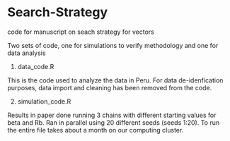 # Search-Strategy
code for manuscript on seach strategy for vectors

Two sets of code, one for simulations to verify methodology and one for data analysis

1. data_code.R

This is the code used to analyze the data in Peru. For data de-idenfication purposes, data import and cleaning has been removed from the code. 

2. simulation_code.R

Results in paper done running 3 chains with different starting values for beta and Rb.
Ran in parallel using 20 different seeds (seeds 1:20). To run the entire file takes about a month on our computing cluster.


